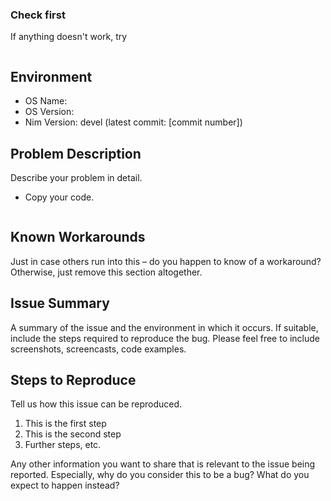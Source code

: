 ### Check first
If anything doesn't work, try
```

```

## Environment ##
* OS Name: 
* OS Version: 
* Nim Version: devel (latest commit: [commit number])

## Problem Description ##
Describe your problem in detail.
* Copy your code.
```nim

```

## Known Workarounds ##
Just in case others run into this – do you happen to know of a workaround? Otherwise, just remove this section altogether.

## Issue Summary

A summary of the issue and the environment in which it occurs. If suitable, include the steps required to reproduce the bug. Please feel free to include screenshots, screencasts, code examples.


## Steps to Reproduce
Tell us how this issue can be reproduced.

1. This is the first step
2. This is the second step
3. Further steps, etc.

Any other information you want to share that is relevant to the issue being reported. Especially, why do you consider this to be a bug? What do you expect to happen instead?
